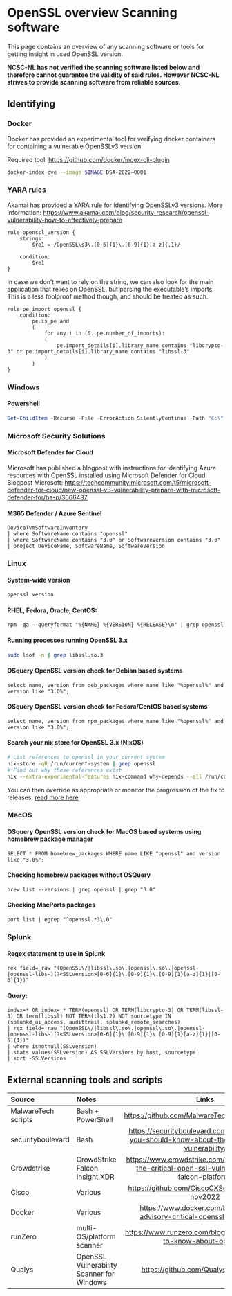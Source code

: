 # OpenSSL overview Scanning software

This page contains an overview of any scanning software or tools for getting insight in used OpenSSL version. 

**NCSC-NL has not verified the scanning software listed below and therefore cannot guarantee the validity of said rules.
However NCSC-NL strives to provide scanning software from reliable sources.**

## Identifying

### Docker

Docker has provided an experimental tool for verifying docker containers for containing a vulnerable OpenSSLv3 version. 

Required tool: https://github.com/docker/index-cli-plugin

```bash
docker-index cve --image $IMAGE DSA-2022–0001
```

### YARA rules

Akamai has provided a YARA rule for identifying OpenSSLv3 versions. More information: https://www.akamai.com/blog/security-research/openssl-vulnerability-how-to-effectively-prepare

```
rule openssl_version {
	strings:
		$re1 = /OpenSSL\s3\.[0-6]{1}\.[0-9]{1}[a-z]{,1}/
	
	condition:
		$re1
}
```

In case we don’t want to rely on the string, we can also look for the main application that relies on OpenSSL, but parsing the executable’s imports. This is a less foolproof method though, and should be treated as such.

```
rule pe_import_openssl {
    condition:
        pe.is_pe and
        (
            for any i in (0..pe.number_of_imports):
            (
                pe.import_details[i].library_name contains "libcrypto-3" or pe.import_details[i].library_name contains "libssl-3"
            )
        )
}
```

### Windows

#### Powershell

```powershell
Get-ChildItem -Recurse -File -ErrorAction SilentlyContinue -Path "C:\" -Filter "libssl*"
```

### Microsoft Security Solutions

#### Microsoft Defender for Cloud
Microsoft has published a blogpost with instructions for identifying Azure resources with OpenSSL installed using Microsoft Defender for Cloud.
Blogpost Microsoft: https://techcommunity.microsoft.com/t5/microsoft-defender-for-cloud/new-openssl-v3-vulnerability-prepare-with-microsoft-defender-for/ba-p/3666487

#### M365 Defender / Azure Sentinel
```
DeviceTvmSoftwareInventory
| where SoftwareName contains "openssl"
| where SoftwareName contains "3.0" or SoftwareVersion contains "3.0"
| project DeviceName, SoftwareName, SoftwareVersion
```

### Linux

#### System-wide version
```bash
openssl version
```

#### RHEL, Fedora, Oracle, CentOS:

```
rpm -qa --queryformat "%{NAME} %{VERSION} %{RELEASE}\n" | grep openssl
```

#### Running processes running OpenSSL 3.x 
```bash
sudo lsof -n | grep libssl.so.3 
```

#### OSquery OpenSSL version check for Debian based systems
```
select name, version from deb_packages where name like "%openssl%" and version like "3.0%";
```

#### OSquery OpenSSL version check for Fedora/CentOS based systems
```
select name, version from rpm_packages where name like "%openssl%" and version like "3.0%";
```

#### Search your nix store for OpenSSL 3.x (NixOS)

```bash
# List references to openssl in your current system
nix-store -qR /run/current-system | grep openssl
# Find out why those references exist
nix --extra-experimental-features nix-command why-depends --all /run/current-system /nix/store/<some-openssl-3>
```

You can then override as appropriate or monitor the progression of the fix to releases, [read more here](https://discourse.nixos.org/t/openssl-3-0-7-update-2022-11-01-faq/22875)

### MacOS

#### OSquery OpenSSL version check for MacOS based systems using homebrew package manager
```
SELECT * FROM homebrew_packages WHERE name LIKE "openssl" and version like "3.0%";
```
#### Checking homebrew packages without OSQuery
```
brew list --versions | grep openssl | grep "3.0"
```

#### Checking MacPorts packages

```
port list | egrep "^openssl.*3\.0"
```

### Splunk
#### Regex statement to use in Splunk
```
rex field=_raw "(OpenSSL\/|libssl\.so\.|openssl\.so\.|openssl-|openssl-libs-)(?<SSLversion>[0-6]{1}\.[0-9]{1}\.[0-9]{1}[a-z]{1}|[0-6]{1})"
```
#### Query:
```
index=* OR index=_* TERM(openssl) OR TERM(libcrypto-3) OR TERM(libssl-3) OR term(libssl) NOT TERM(tls1.2) NOT sourcetype IN (splunkd_ui_access, audittrail, splunkd_remote_searches)
| rex field=_raw "(OpenSSL\/|libssl\.so\.|openssl\.so\.|openssl-|openssl-libs-)(?<SSLversion>[0-6]{1}\.[0-9]{1}\.[0-9]{1}[a-z]{1}|[0-6]{1})"
| where isnotnull(SSLversion)
| stats values(SSLversion) AS SSLVersions by host, sourcetype
| sort -SSLVersions
```

## External scanning tools and scripts

| Source      | Notes        | Links |
|:----------------|:----------------|:---------------:|
| MalwareTech scripts | Bash + PowerShell | https://github.com/MalwareTech/SpookySSLTools |
| securityboulevard | Bash | https://securityboulevard.com/2022/10/what-you-should-know-about-the-new-openssl-vulnerability/|
| Crowdstrike | CrowdStrike Falcon Insight XDR | https://www.crowdstrike.com/blog/discovering-the-critical-open-ssl-vulnerability-with-falcon-platform/ |
| Cisco | Various | https://github.com/CiscoCXSecurity/openssl3-nov2022 |
| Docker | Various | https://www.docker.com/blog/security-advisory-critical-openssl-vulnerability/ |
| runZero | multi-OS/platform scanner | https://www.runzero.com/blog/what-you-need-to-know-about-openssl/ |
| Qualys | OpenSSL Vulnerability Scanner for Windows | https://github.com/Qualys/osslscanwin |
